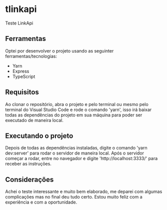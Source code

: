 # tlinkapi
Teste LinkApi

## Ferramentas
Optei por desenvolver o projeto usando as seguinter ferramentas/tecnologias:
- Yarn
- Express
- TypeScript

## Requisitos
Ao clonar o repositório, abra o projeto e pelo terminal ou mesmo pelo terminal do Visual Studio Code e rode o comando 'yarn', isso irá baixar todas as dependências do projeto em sua máquina para poder ser executado de maneira local.

## Executando o projeto
Depois de todas as dependências instaladas, digite o comando 'yarn dev:server' para rodar o servidor de maneira local.
Após o servidor começar a rodar, entre no navegador e digite 'http://localhost:3333/' para receber as instruções.

## Considerações
Achei o teste interessante e muito bem elaborado, me deparei com algumas complicações mas no final deu tudo certo.
Estou muito feliz com a experiência e com a oportunidade.
